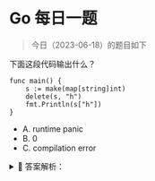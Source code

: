 # Go 每日一题

> 今日（2023-06-18）的题目如下

下面这段代码输出什么？

```golang
func main() {  
    s := make(map[string]int)
    delete(s, "h")
    fmt.Println(s["h"])
}
```

- A. runtime panic
- B. 0
- C. compilation error

<details>
<summary style="cursor: pointer">🔑 答案解析：</summary>
<div>

参考答案及解析：B。

删除 map 不存在的键值对时，不会报错，相当于没有任何作用；获取不存在的减值对时，返回值类型对应的零值，所以返回 0。

</div>
</details>
